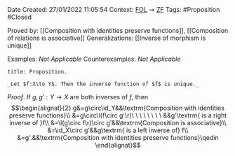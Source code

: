 <br />
<br />

Date Created: 27/01/2022 11:05:54
Context: [$\textrm{FOL}$](obsidian://open?file=First%20Order%20Logic)$\,\,\rightsquigarrow\,\,$[$\textrm{ZF}$](obsidian://open?file=Zermelo-Fraenkel%20Set%20Theory)
Tags: #Proposition #Closed 

Proved by: [[Composition with identities preserve functions]], [[Composition of relations is associative]]
Generalizations: [[Inverse of morphism is unique]]

Examples: _Not Applicable_
Counterexamples: _Not Applicable_

``` ad-Proposition
title: Proposition.

_Let $f:X\to Y$. Then the inverse function of $f$ is unique._

```

_Proof_. If $g,g':Y\to X$ are both inverses of $f$, then
$$\begin{alignat}{2}
    g&=g\circ\id_Y&&\textrm{Composition with identities preserve functions}\\
    &=g\circ\l(f\circ g'\r)\ \ \ \ \ \ \ \ &&g'\textrm{ is a right inverse of }f\\
    &=\l(g\circ f\r)\circ g'&&\textrm{Composition is associative}\\
    &=\id_X\circ g'&&g\textrm{ is a left inverse of} f\\
    &=g'.&&\textrm{Composition with identities preserve functions}\qedin
\end{alignat}$$
